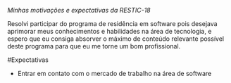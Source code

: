 *Minhas motivações e expectativas da RESTIC-18*

Resolvi participar do programa de residência em software pois
desejava aprimorar meus conhecimentos e habilidades na área de
tecnologia, e espero que eu consiga absorver o máximo de 
conteúdo relevante possível deste programa para que eu me 
torne um bom profissional.

#Expectativas

- Entrar em contato com o mercado de trabalho na área de software